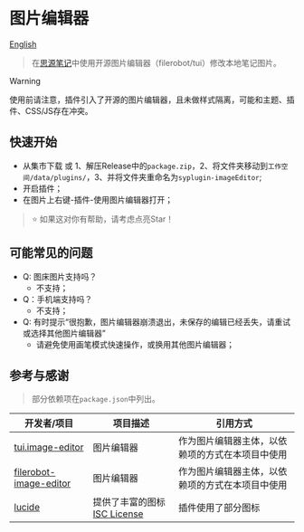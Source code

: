 # 图片编辑器

[English](./README.md)

> 在[思源笔记](https://github.com/siyuan-note/siyuan/)中使用开源图片编辑器（filerobot/tui）修改本地笔记图片。

> [!WARNING]
> 
> 使用前请注意，插件引入了开源的图片编辑器，且未做样式隔离，可能和主题、插件、CSS/JS存在冲突。

## 快速开始

- 从集市下载 或 1、解压Release中的`package.zip`，2、将文件夹移动到`工作空间/data/plugins/`，3、并将文件夹重命名为`syplugin-imageEditor`;
- 开启插件；
- 在图片上右键-插件-使用图片编辑器打开；

> ⭐ 如果这对你有帮助，请考虑点亮Star！

## 可能常见的问题

- Q: 图床图片支持吗？
  - 不支持；
- Q：手机端支持吗？
  - 不支持；
- Q: 有时提示“很抱歉，图片编辑器崩溃退出，未保存的编辑已经丢失，请重试或选择其他图片编辑器”
  - 请避免使用画笔模式快速操作，或换用其他图片编辑器；

## 参考与感谢

> 部分依赖项在`package.json`中列出。

| 开发者/项目                                                         | 项目描述           | 引用方式         |
|---------------------------------------------------------------------|----------------|--------------|
| [tui.image-editor](https://github.com/nhn/tui.image-editor/) | 图片编辑器 | 作为图片编辑器主体，以依赖项的方式在本项目中使用 |
| [filerobot-image-editor](https://github.com/scaleflex/filerobot-image-editor) | 图片编辑器 | 作为图片编辑器主体，以依赖项的方式在本项目中使用 |
| [lucide](https://lucide.dev/) | 提供了丰富的图标 [ISC License](https://lucide.dev/license) | 插件使用了部分图标 |
